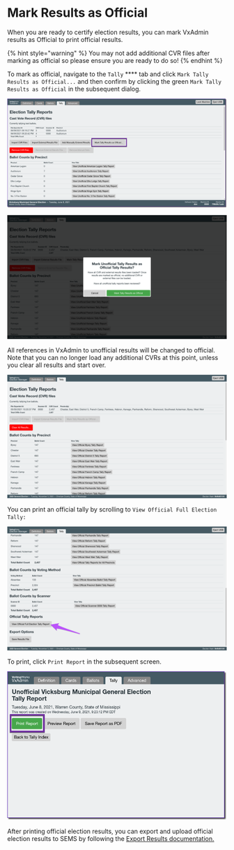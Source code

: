 # Mark Results as Official

When you are ready to certify election results, you can mark VxAdmin results as Official to print official results.&#x20;

{% hint style="warning" %}
You may not add additional CVR files after marking as official so please ensure you are ready to do so!
{% endhint %}

To mark as official, navigate to the `Tally` **** tab and click `Mark Tally Results as Official...` and then confirm by clicking the green `Mark Tally Results as Official` in the subsequent dialog.

![](<../.gitbook/assets/image (210).png>)

![](<../.gitbook/assets/Parallels Picture 65.png>)

All references in VxAdmin to unofficial results will be changed to official. Note that you can no longer load any additional CVRs at this point, unless you clear all results and start over.

![](<../.gitbook/assets/Parallels Picture 66.png>)

You can print an official tally by scrolling to `View Official Full Election Tally:`

![](<../.gitbook/assets/image (42).png>)

To print, click `Print Report` in the subsequent screen.

![](<../.gitbook/assets/image (163) (1).png>)

After printing official election results, you can export and upload official election results to SEMS by following the [Export Results documentation.](https://docs.voting.works/vxpaper/election-ops/export-results)
